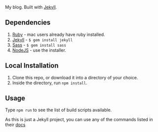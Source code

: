 My blog. Built with [Jekyll](http://jekyllrb.com/).

## Dependencies

1. [Ruby](https://www.ruby-lang.org/en/) - mac users already have ruby installed.
2. [Jekyll](http://jekyllrb.com/) - `$ gem install jekyll`
3. [Sass](http://sass-lang.com/) - `$ gem install sass`
4. [NodeJS](http://nodejs.org) - use the installer.

## Local Installation

1. Clone this repo, or download it into a directory of your choice.
2. Inside the directory, run `npm install`.

## Usage

Type `npm run` to see the list of build scripts available.

As this is just a Jekyll project, you can use any of the commands listed in their [docs](http://jekyllrb.com/docs/usage/)
